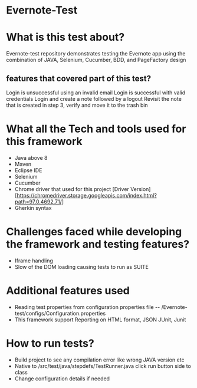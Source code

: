 # Evernote-Test

# What is this test about?
Evernote-test repository demonstrates testing the Evernote app using the combination of JAVA, Selenium, Cucumber, BDD, and PageFactory design

##  features that covered part of this test?
Login is unsuccessful using an invalid email
Login is successful with valid credentials
Login and create a note followed by a logout
Revisit the note that is created in step 3, verify and move it to the trash bin

# What all the Tech and tools used for this framework
- Java above 8
- Maven
- Eclipse IDE
- Selenium
- Cucumber
- Chrome driver that used for this project [Driver Version] [https://chromedriver.storage.googleapis.com/index.html?path=97.0.4692.71/]
- Gherkin syntax

# Challenges faced while developing the framework and testing features?
 - Iframe handling
 - Slow of the DOM loading causing tests to run as SUITE
 
# Additional features used
- Reading test properties from configuration properties file -- /Evernote-test/configs/Configuration.properties
- This framework support Reporting on HTML format, JSON JUnit, Junit

# How to run tests?
- Build project to see any compilation error like wrong JAVA version etc
- Native to /src/test/java/stepdefs/TestRunner.java click run button side to class
- Change configuration details if needed
 


